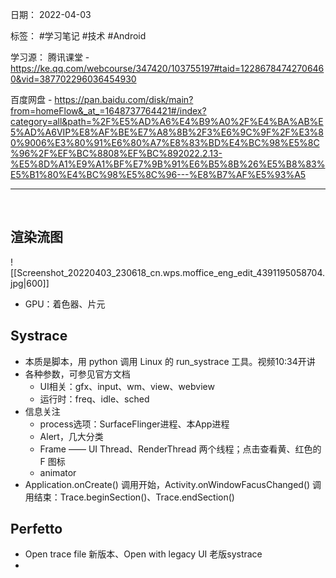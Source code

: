 日期： 2022-04-03

标签： #学习笔记 #技术  #Android 

学习源： 
腾讯课堂 - https://ke.qq.com/webcourse/347420/103755197#taid=12286784742706460&vid=387702296036454930

百度网盘 - https://pan.baidu.com/disk/main?from=homeFlow&_at_=1648737764421#/index?category=all&path=%2F%E5%AD%A6%E4%B9%A0%2F%E4%BA%AB%E5%AD%A6VIP%E8%AF%BE%E7%A8%8B%2F3%E6%9C%9F%2F%E3%80%9006%E3%80%91%E6%80%A7%E8%83%BD%E4%BC%98%E5%8C%96%2F%EF%BC%8808%EF%BC%892022.2.13-%E5%8D%A1%E9%A1%BF%E7%9B%91%E6%B5%8B%26%E5%B8%83%E5%B1%80%E4%BC%98%E5%8C%96---%E8%B7%AF%E5%93%A5

---
<br>

## 渲染流图
![[Screenshot_20220403_230618_cn.wps.moffice_eng_edit_4391195058704.jpg|600]]
- GPU：着色器、片元


## Systrace
- 本质是脚本，用 python 调用 Linux 的 run_systrace 工具。视频10:34开讲
- 各种参数，可参见官方文档
	- UI相关：gfx、input、wm、view、webview
	- 运行时：freq、idle、sched
- 信息关注
	- process选项：SurfaceFlinger进程、本App进程
	- Alert，几大分类
	- Frame —— UI Thread、RenderThread 两个线程；点击查看黄、红色的 F 图标
	- animator
-  Application.onCreate() 调用开始，Activity.onWindowFacusChanged() 调用结束：Trace.beginSection()、Trace.endSection()

## Perfetto
- Open trace file 新版本、Open with legacy UI 老版systrace
- 
